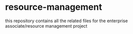 # resource-management
this repository contains all the related files for the enterprise associate/resource management project
